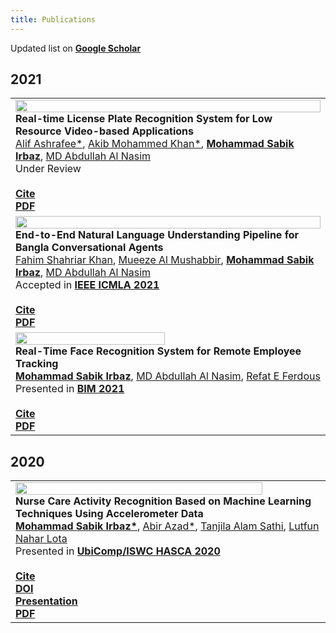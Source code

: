 ```yaml
---
title: Publications
---
```

Updated list on **[Google Scholar](https://scholar.google.com/citations?user=PLdULx4AAAAJ)**

## 2021
<table>
<tr>
    <td>
        <img src="/images/research/license_plate.jpg" width=100%> <br/>
        <b>Real-time License Plate Recognition System for  Low Resource Video-based Applications</b> <br/>
        <a href="https://www.researchgate.net/profile/Alif-Ashrafee">Alif Ashrafee*</a>, 
        <a href="https://www.researchgate.net/profile/Akib-Khan-5">Akib Mohammed Khan*</a>, 
        <b><a href="https://msi1427.github.io/">Mohammad Sabik Irbaz</a></b>,
        <a href="https://scholar.google.com/citations?user=zQKHA64AAAAJ">MD Abdullah Al Nasim</a> 
        <br/>
        <!-- Presented in <b><a href="conference url">Conference Name</a></b>  -->
        Under Review
        <br/><br/>
        <a href="documents/citations/license_plate.txt"> <div class="button"> <b>Cite</b> </div> </a>
        <!-- <a href="DOI"> <div class="button"> <b>Paper</b> </div> </a>
        <a href="documents/presentations/"> <div class="button"> <b>Presentation</b> </div> </a> -->
        <a href="https://arxiv.org/pdf/2108.08339.pdf"> <div class="button"> <b>PDF</b> </div> </a>
    </td>
</tr>
<tr>
    <td>
        <img src="/images/research/bangla_chatbot.jpg" width=100%> <br/>
        <b>End-to-End Natural Language Understanding Pipeline for Bangla Conversational Agents</b> <br/>
        <a href="https://www.researchgate.net/profile/Fahim-Khan-36">Fahim Shahriar Khan</a>, 
        <a href="https://www.researchgate.net/profile/Mueeze-Mushabbir">Mueeze Al Mushabbir</a>,
        <b><a href="https://msi1427.github.io/">Mohammad Sabik Irbaz</a></b>,  
        <a href="https://scholar.google.com/citations?user=zQKHA64AAAAJ">MD Abdullah Al Nasim</a> 
        <br/>
        Accepted in <b><a href="https://www.icmla-conference.org/icmla21/index.html">IEEE ICMLA 2021</a></b> <br/><br/>
        <a href="documents/citations/bangla_chatbot.txt"> <div class="button"> <b>Cite</b> </div> </a>
        <!-- <a href="DOI"> <div class="button"> <b>Paper</b> </div> </a>
        <a href="documents/presentations/"> <div class="button"> <b>Presentation</b> </div> </a> -->
        <a href="https://arxiv.org/pdf/2107.05541.pdf"> <div class="button"> <b>PDF</b> </div> </a>
    </td>
</tr> 
<tr>
    <td>
        <img src="/images/research/employee_tracking.PNG" width=70%> <br/>
        <b>Real-Time Face Recognition System for Remote Employee Tracking</b> <br/>
        <b><a href="https://msi1427.github.io/">Mohammad Sabik Irbaz</a></b>, 
        <a href="https://scholar.google.com/citations?user=zQKHA64AAAAJ">MD Abdullah Al Nasim</a>, 
        <a href="https://www.researchgate.net/profile/Refat-Ferdous">Refat E Ferdous</a>
        <br/>
        Presented in <b><a href="https://confbim.com/">BIM 2021</a></b> <br/><br/>
        <a href="documents/citations/employee_tracking.txt"> <div class="button"> <b>Cite</b> </div> </a>
        <!-- <a href="DOI"> <div class="button"> <b>Paper</b> </div> </a> -->
        <!-- <a href="documents/presentations/EmployeeTracking.pdf"> <div class="button"> <b>Presentation</b> </div> </a> -->
        <a href="https://arxiv.org/pdf/2107.07576.pdf"> <div class="button"> <b>PDF</b> </div> </a>
    </td>
</tr>
</table>

## 2020
<table>
<tr>
    <td>
        <img src="/images/research/nurse_care.jpg" width=90%> <br/>
        <b>Nurse Care Activity Recognition Based on Machine Learning Techniques Using Accelerometer Data</b> <br/>
        <b><a href="https://msi1427.github.io/">Mohammad Sabik Irbaz*</a></b>, 
        <a href="https://www.researchgate.net/profile/Abir-Azad">Abir Azad*</a>, 
        <a href="https://www.researchgate.net/profile/Tanjila-Alam-Sathi">Tanjila Alam Sathi</a>, 
        <a href="https://www.researchgate.net/profile/Lutfun-Lota-2">Lutfun Nahar Lota</a> 
        <br/>
        Presented in <b><a href="https://ubicomp.org/ubicomp2020">UbiComp/ISWC HASCA 2020</a></b> <br/><br/>
        <a href="documents/citations/nurse_care.txt"> <div class="button"> <b>Cite</b> </div> </a>
        <a href="https://dl.acm.org/doi/abs/10.1145/3410530.3414339"> <div class="button"> <b>DOI</b> </div> </a>
        <a href="documents/presentations/NurseCare.pdf"> <div class="button"> <b>Presentation</b> </div> </a>
        <a href="https://www.researchgate.net/publication/344271908_Nurse_Care_Activity_Recognition_Based_on_Machine_Learning_Techniques_Using_Accelerometer_Data"> <div class="button"> <b>PDF</b> </div> </a>
    </td>
</tr>
</table>
<!-- 
<tr>
    <td>
        <img src="/images/research/" width=90%> <br/>
        <b>Paper Name</b> <br/>
        <b><a href="https://msi1427.github.io/">Mohammad Sabik Irbaz</a></b>, 
        <a href="author_id url">Author Name</a>, 
        <a href="author_id url">Author Name</a>, 
        <a href="author_id url">Author Name</a> 
        <br/>
        Presented in <b><a href="conference url">Conference Name</a></b> 
        <br/><br/>
        <a href="documents/citations/"> <div class="button"> <b>Cite</b> </div> </a>
        <a href="DOI"> <div class="button"> <b>DOI</b> </div> </a>
        <a href="documents/presentations/"> <div class="button"> <b>Presentation</b> </div> </a>
        <a href="Preprint Link"> <div class="button"> <b>PDF</b> </div> </a>
    </td>
</tr> 
-->
